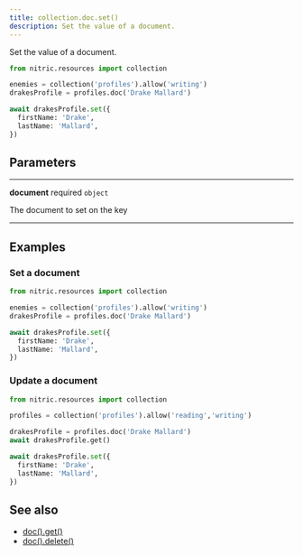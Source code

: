 ```yaml
---
title: collection.doc.set()
description: Set the value of a document.
---
```


Set the value of a document.

```python
from nitric.resources import collection

enemies = collection('profiles').allow('writing')
drakesProfile = profiles.doc('Drake Mallard')

await drakesProfile.set({
  firstName: 'Drake',
  lastName: 'Mallard',
})
```

## Parameters

---

**document** required `object`

The document to set on the key

---

## Examples

### Set a document

```python
from nitric.resources import collection

enemies = collection('profiles').allow('writing')
drakesProfile = profiles.doc('Drake Mallard')

await drakesProfile.set({
  firstName: 'Drake',
  lastName: 'Mallard',
})
```

### Update a document

```python
from nitric.resources import collection

profiles = collection('profiles').allow('reading','writing')

drakesProfile = profiles.doc('Drake Mallard')
await drakesProfile.get()

await drakesProfile.set({
  firstName: 'Drake',
  lastName: 'Mallard',
})
```

## See also

- [doc().get()](./collection-doc-get.md)
- [doc().delete()](./collection-doc-delete.md)
